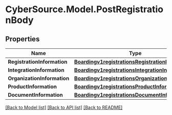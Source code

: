 # CyberSource.Model.PostRegistrationBody
## Properties

Name | Type | Description | Notes
------------ | ------------- | ------------- | -------------
**RegistrationInformation** | [**Boardingv1registrationsRegistrationInformation**](Boardingv1registrationsRegistrationInformation.md) |  | [optional] 
**IntegrationInformation** | [**Boardingv1registrationsIntegrationInformation**](Boardingv1registrationsIntegrationInformation.md) |  | [optional] 
**OrganizationInformation** | [**Boardingv1registrationsOrganizationInformation**](Boardingv1registrationsOrganizationInformation.md) |  | [optional] 
**ProductInformation** | [**Boardingv1registrationsProductInformation**](Boardingv1registrationsProductInformation.md) |  | [optional] 
**DocumentInformation** | [**Boardingv1registrationsDocumentInformation**](Boardingv1registrationsDocumentInformation.md) |  | [optional] 

[[Back to Model list]](../README.md#documentation-for-models) [[Back to API list]](../README.md#documentation-for-api-endpoints) [[Back to README]](../README.md)


